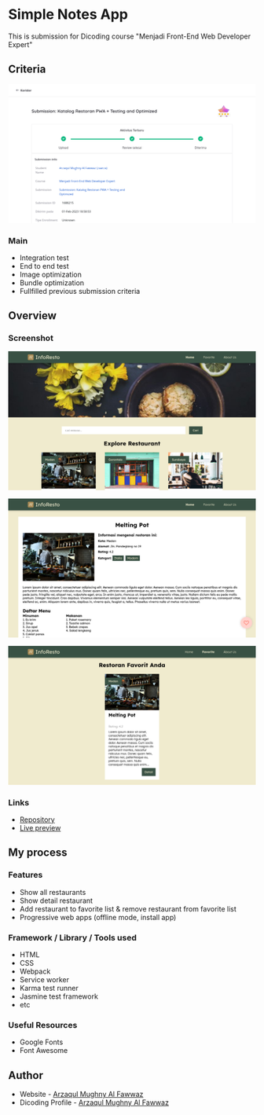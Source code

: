 # Simple Notes App

This is submission for Dicoding course "Menjadi Front-End Web Developer Expert"

## Criteria

![Screenshot](./screenshots/result.png)

### Main
- Integration test
- End to end test
- Image optimization
- Bundle optimization
- Fullfilled previous submission criteria

## Overview

### Screenshot

![Screenshot](./screenshots/1.png)

![Screenshot](./screenshots/2.png)

![Screenshot](./screenshots/3.png)

### Links

- [Repository](https://github.com/zaarza/restaurant-catalogue/)
- [Live preview](https://restaurant-catalogue-zaarza.vercel.app/)

## My process

### Features

- Show all restaurants
- Show detail restaurant
- Add restaurant to favorite list & remove restaurant from favorite list
- Progressive web apps (offline mode, install app)

### Framework / Library / Tools used

- HTML
- CSS
- Webpack
- Service worker
- Karma test runner
- Jasmine test framework
- etc

### Useful Resources

- Google Fonts
- Font Awesome

## Author

- Website - [Arzaqul Mughny Al Fawwaz](https://www.zaarza.github.io)
- Dicoding Profile - [Arzaqul Mughny Al Fawwaz](https://www.dicoding.com/users/zaarza/academies)